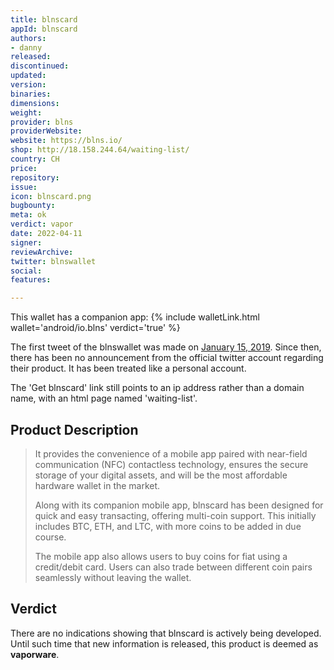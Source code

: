 ```yaml
---
title: blnscard
appId: blnscard
authors:
- danny
released: 
discontinued: 
updated: 
version: 
binaries: 
dimensions: 
weight: 
provider: blns
providerWebsite: 
website: https://blns.io/
shop: http://18.158.244.64/waiting-list/
country: CH
price: 
repository: 
issue: 
icon: blnscard.png
bugbounty: 
meta: ok
verdict: vapor
date: 2022-04-11
signer: 
reviewArchive: 
twitter: blnswallet
social: 
features: 

---
```


This wallet has a companion app: {% include walletLink.html wallet='android/io.blns' verdict='true' %} 

The first tweet of the blnswallet was made on [January 15, 2019](https://twitter.com/blnswallet/status/1085203745129066499). Since then, there has been no announcement from the official twitter account regarding their product. It has been treated like a personal account. 

The 'Get blnscard' link still points to an ip address rather than a domain name, with an html page named 'waiting-list'. 

## Product Description

> It provides the convenience of a mobile app paired with near-field communication (NFC) contactless technology, ensures the secure storage of your digital assets, and will be the most affordable hardware wallet in the market.
>
> Along with its companion mobile app, blnscard has been designed for quick and easy transacting, offering multi-coin support. This initially includes BTC, ETH, and LTC, with more coins to be added in due course.
>
> The mobile app also allows users to buy coins for fiat using a credit/debit card. Users can also trade between different coin pairs seamlessly without leaving the wallet.

## Verdict

There are no indications showing that blnscard is actively being developed. Until such time that new information is released, this product is deemed as **vaporware**.